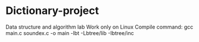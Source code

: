 # Dictionary-project
Data structure and algorithm lab
Work only on Linux
Compile command: gcc main.c soundex.c -o main -lbt -Lbtree/lib -Ibtree/inc

